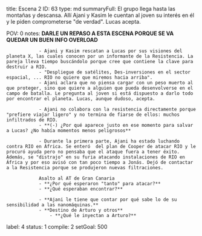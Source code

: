 title:          Escena 2
ID:             63
type:           md
summaryFull:    El grupo llega hasta las montañas y descansa. Allí Ajani y Kasim le cuentan al joven su interés en él y le piden  comprometerse "de verdad". Lucas acepta.
                
POV:            0
notes:          **DARLE UN REPASO A ESTA ESCENA PORQUE SE VA QUEDAR UN BUEN INFO OVERLOAD**
                
                - Ajani y Kasim rescatan a Lucas por sus visiones del planeta X, las cuales conocen por un informante de la Resistencia. La pareja lleva tiempo buscándolo porque cree que contiene la clave para destruir a RIO.
                - "Despliegue de satélites, Des-inversiones en el sector espacial, ... RIO no quiere que miremos hacia arriba".
                - Ajani aclara que no piensa cargar con un peso muerto al que proteger, sino que quiere a alguien que pueda desenvolverse en el campo de batalla. Le pregunta al joven si está dispuesto a darlo todo por encontrar el planeta. Lucas, aunque dudoso, acepta.
                
                - Ajani no colabora con la resistencia directamente porque "prefiere viajar ligero" y no termina de fiarse de ellos: muchos infiltrados de RIO.
                - **(-) ¿Por qué aparece justo en ese momento para salvar a Lucas? ¿No había momentos menos peligrosos**
                
                - Durante la primera parte, Ajani ha estado luchando contra RIO en África. Se enteró  del plan de Cooper de atacar RIO y le procuró ayuda pero no pensaba que el ataque fuera a tener éxito. Además, se "distrajo" en su furia atacando instalaciones de RIO en África y por eso avisó con tan poco tiempo a Jonás. Dejó de contactar a la Resistencia porque se produjeron nuevas filtraciones.
                
                Asalto al AT de Gran Canaria
                - **¿Por qué esperaron "tanto" para atacar?**
                - **¿Qué esperaban encontrar?**
                
                - **Ajani le tiene que contar por qué sabe lo de su sensibilidad a las nanomáquinas.**
                - **Destino de Arturo y otros**
                	- **¿Qué le inyectan a Arturo?**
label:          4
status:         1
compile:        2
setGoal:        500


